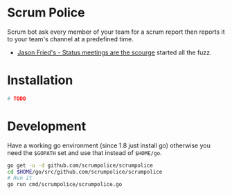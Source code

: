 # Scrum Police

Scrum bot ask every member of your team for a scrum report then reports it to
your team's channel at a predefined time.

- [Jason Fried's - Status meetings are the scourge](https://m.signalvnoise.com/status-meetings-are-the-scourge-39f49267ca90) started all the fuzz.

# Installation 

```sh 
# TODO
```

# Development

Have a working go environment (since 1.8 just install go) otherwise you need the
`$GOPATH` set and use that instead of `$HOME/go`.

```sh
go get -u -d github.com/scrumpolice/scrumpolice
cd $HOME/go/src/github.com/scrumpolice/scrumpolice
# Run it
go run cmd/scrumpolice/scrumpolice.go
```
